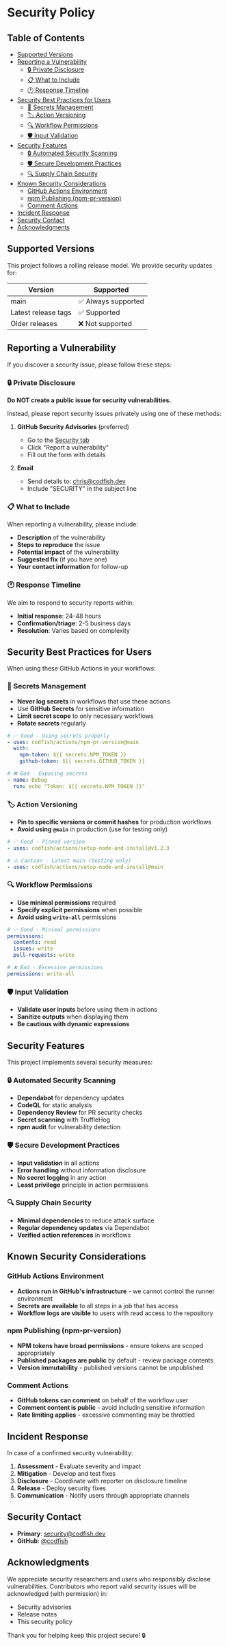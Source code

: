 # Security Policy

<!-- prettier-ignore-start -->
<!-- START doctoc generated TOC please keep comment here to allow auto update -->
<!-- DON'T EDIT THIS SECTION, INSTEAD RE-RUN doctoc TO UPDATE -->
## Table of Contents

- [Supported Versions](#supported-versions)
- [Reporting a Vulnerability](#reporting-a-vulnerability)
  - [🔒 Private Disclosure](#-private-disclosure)
  - [📋 What to Include](#-what-to-include)
  - [🕐 Response Timeline](#-response-timeline)
- [Security Best Practices for Users](#security-best-practices-for-users)
  - [🔐 Secrets Management](#-secrets-management)
  - [🏷️ Action Versioning](#-action-versioning)
  - [🔍 Workflow Permissions](#-workflow-permissions)
  - [🛡️ Input Validation](#-input-validation)
- [Security Features](#security-features)
  - [🔒 Automated Security Scanning](#-automated-security-scanning)
  - [🛡️ Secure Development Practices](#-secure-development-practices)
  - [🔍 Supply Chain Security](#-supply-chain-security)
- [Known Security Considerations](#known-security-considerations)
  - [GitHub Actions Environment](#github-actions-environment)
  - [npm Publishing (npm-pr-version)](#npm-publishing-npm-pr-version)
  - [Comment Actions](#comment-actions)
- [Incident Response](#incident-response)
- [Security Contact](#security-contact)
- [Acknowledgments](#acknowledgments)

<!-- END doctoc generated TOC please keep comment here to allow auto update -->
<!-- prettier-ignore-end -->

## Supported Versions

This project follows a rolling release model. We provide security updates for:

| Version             | Supported           |
| ------------------- | ------------------- |
| main                | ✅ Always supported |
| Latest release tags | ✅ Supported        |
| Older releases      | ❌ Not supported    |

## Reporting a Vulnerability

If you discover a security issue, please follow these steps:

### 🔒 Private Disclosure

**Do NOT create a public issue for security vulnerabilities.**

Instead, please report security issues privately using one of these methods:

1. **GitHub Security Advisories** (preferred)
   - Go to the [Security tab](https://github.com/codfish/actions/security/advisories)
   - Click "Report a vulnerability"
   - Fill out the form with details

2. **Email**
   - Send details to: [chris@codfish.dev](mailto:chris@codfish.dev)
   - Include "SECURITY" in the subject line

### 📋 What to Include

When reporting a vulnerability, please include:

- **Description** of the vulnerability
- **Steps to reproduce** the issue
- **Potential impact** of the vulnerability
- **Suggested fix** (if you have one)
- **Your contact information** for follow-up

### 🕐 Response Timeline

We aim to respond to security reports within:

- **Initial response**: 24-48 hours
- **Confirmation/triage**: 2-5 business days
- **Resolution**: Varies based on complexity

## Security Best Practices for Users

When using these GitHub Actions in your workflows:

### 🔐 Secrets Management

- **Never log secrets** in workflows that use these actions
- Use **GitHub Secrets** for sensitive information
- **Limit secret scope** to only necessary workflows
- **Rotate secrets** regularly

```yaml
# ✅ Good - Using secrets properly
- uses: codfish/actions/npm-pr-version@main
  with:
    npm-token: ${{ secrets.NPM_TOKEN }}
    github-token: ${{ secrets.GITHUB_TOKEN }}

# ❌ Bad - Exposing secrets
- name: Debug
  run: echo "Token: ${{ secrets.NPM_TOKEN }}"
```

### 🏷️ Action Versioning

- **Pin to specific versions or commit hashes** for production workflows
- **Avoid using `@main`** in production (use for testing only)

```yaml
# ✅ Good - Pinned version
- uses: codfish/actions/setup-node-and-install@v1.2.3

# ⚠️ Caution - Latest main (testing only)
- uses: codfish/actions/setup-node-and-install@main
```

### 🔍 Workflow Permissions

- **Use minimal permissions** required
- **Specify explicit permissions** when possible
- **Avoid using `write-all`** permissions

```yaml
# ✅ Good - Minimal permissions
permissions:
  contents: read
  issues: write
  pull-requests: write

# ❌ Bad - Excessive permissions
permissions: write-all
```

### 🛡️ Input Validation

- **Validate user inputs** before using them in actions
- **Sanitize outputs** when displaying them
- **Be cautious with dynamic expressions**

## Security Features

This project implements several security measures:

### 🔒 Automated Security Scanning

- **Dependabot** for dependency updates
- **CodeQL** for static analysis
- **Dependency Review** for PR security checks
- **Secret scanning** with TruffleHog
- **npm audit** for vulnerability detection

### 🛡️ Secure Development Practices

- **Input validation** in all actions
- **Error handling** without information disclosure
- **No secret logging** in any action
- **Least privilege** principle in action permissions

### 🔍 Supply Chain Security

- **Minimal dependencies** to reduce attack surface
- **Regular dependency updates** via Dependabot
- **Verified action references** in workflows

## Known Security Considerations

### GitHub Actions Environment

- **Actions run in GitHub's infrastructure** - we cannot control the runner environment
- **Secrets are available** to all steps in a job that has access
- **Workflow logs are visible** to users with read access to the repository

### npm Publishing (npm-pr-version)

- **NPM tokens have broad permissions** - ensure tokens are scoped appropriately
- **Published packages are public** by default - review package contents
- **Version immutability** - published versions cannot be unpublished

### Comment Actions

- **GitHub tokens can comment** on behalf of the workflow user
- **Comment content is public** - avoid including sensitive information
- **Rate limiting applies** - excessive commenting may be throttled

## Incident Response

In case of a confirmed security vulnerability:

1. **Assessment** - Evaluate severity and impact
2. **Mitigation** - Develop and test fixes
3. **Disclosure** - Coordinate with reporter on disclosure timeline
4. **Release** - Deploy security fixes
5. **Communication** - Notify users through appropriate channels

## Security Contact

- **Primary**: [security@codfish.dev](mailto:security@codfish.dev)
- **GitHub**: [@codfish](https://github.com/codfish)

## Acknowledgments

We appreciate security researchers and users who responsibly disclose vulnerabilities. Contributors who report valid
security issues will be acknowledged (with permission) in:

- Security advisories
- Release notes
- This security policy

Thank you for helping keep this project secure! 🔒
